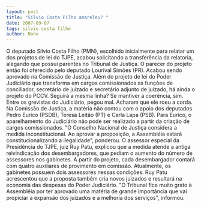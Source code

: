 ```yaml
---
layout: post
title: "Silvio Costa Filho amarelou? "
date: 2007-09-07
tags: silvio costa filho
author: None
---
```

O deputado S&iacute;lvio Costa Filho (PMN), escolhido inicialmente para relatar um dos projetos de lei do TJPE, acabou solicitando a transfer&ecirc;ncia da relatoria, alegando que possui parentes no Tribunal de Justi&ccedil;a. 
O parecer do projeto ent&atilde;o foi oferecido pelo deputado Lourival Sim&otilde;es (PR). Acabou sendo aprovado na Comiss&atilde;o de Justi&ccedil;a.
Al&eacute;m do projeto de lei do Poder Judici&aacute;rio que transforma em cargos comissionados as fun&ccedil;&otilde;es de conciliador, secret&aacute;rio de juizado e secret&aacute;rio adjunto de juizado, h&aacute; ainda o projeto do PCCV. Seguir&aacute; a mesma linha? Se mantiver a coer&ecirc;ncia, sim. 
Entre os grevistas do Judici&aacute;rio, pegou mal. Acharam que ele roeu a corda.
Na Comiss&atilde;o de Justi&ccedil;a, a mat&eacute;ria n&atilde;o contou com o apoio dos deputados Pedro Eurico (PSDB), Teresa Leit&atilde;o (PT) e Carla Lapa (PSB). Para Eurico, o aparelhamento do Judici&aacute;rio n&atilde;o pode ser realizado a partir da cria&ccedil;&atilde;o de cargos comissionados. &quot;O Conselho Nacional de Justi&ccedil;a considera a medida inconstitucional. Ao aprovar a proposi&ccedil;&atilde;o, a Assembl&eacute;ia estar&aacute; constitucionalizando a ilegalidade&quot;, ponderou.
O assessor especial da Presid&ecirc;ncia do TJPE, juiz Ruy Patu, explicou que a medida atende a antiga reivindica&ccedil;&atilde;o dos desembargadores, que pediam o aumento do n&uacute;mero de assessores nos gabinetes. 
A partir do projeto, cada desembargador contar&aacute; com quatro auxiliares de provimento em comiss&atilde;o. Atualmente, os gabinetes possuem dois assessores nessas condi&ccedil;&otilde;es. Ruy Patu acrescentou que a proposta tamb&eacute;m cria novos juizados e resultar&aacute; na economia das despesas do Poder Judici&aacute;rio. &quot;O Tribunal fica muito grato &agrave; Assembl&eacute;ia por ter aprovado uma mat&eacute;ria de grande import&acirc;ncia que vai propiciar a expans&atilde;o dos juizados e a melhoria dos servi&ccedil;os&quot;, informou. 